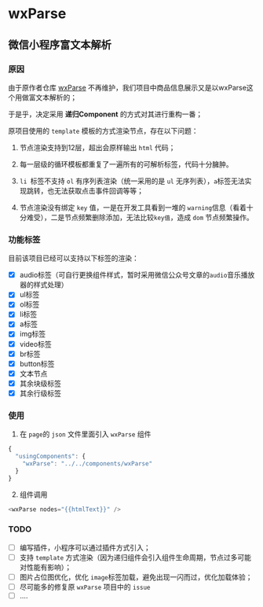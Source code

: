 # wxParse

## 微信小程序富文本解析

### 原因

由于原作者仓库 [wxParse](https://github.com/icindy/wxParse) 不再维护，我们项目中商品信息展示又是以wxParse这个用做富文本解析的；

于是乎，决定采用 **递归Component** 的方式对其进行重构一番；

原项目使用的 `template` 模板的方式渲染节点，存在以下问题：

1. 节点渲染支持到12层，超出会原样输出 `html` 代码；

2. 每一层级的循环模板都重复了一遍所有的可解析标签，代码十分臃肿。

3. `li `标签不支持 `ol` 有序列表渲染（统一采用的是 `ul` 无序列表），`a`标签无法实现跳转，也无法获取点击事件回调等等；

4. 节点渲染没有绑定 `key` 值，一是在开发工具看到一堆的 `warning`信息（看着十分难受），二是节点频繁删除添加，无法比较`key值`，造成 `dom` 节点频繁操作。

### 功能标签

目前该项目已经可以支持以下标签的渲染：
- [x] audio标签（可自行更换组件样式，暂时采用微信公众号文章的`audio`音乐播放器的样式处理）
- [x] ul标签
- [x] ol标签 
- [x] li标签
- [x] a标签
- [x] img标签
- [x] video标签
- [x] br标签
- [x] button标签
- [x] 文本节点
- [x] 其余块级标签
- [x] 其余行级标签

### 使用
1. 在 `page`的 `json` 文件里面引入 `wxParse` 组件

```javascript
{
  "usingComponents": {
    "wxParse": "../../components/wxParse"
  }
}
```

2. 组件调用

```javascript
<wxParse nodes="{{htmlText}}" />
```

### TODO

- [ ] 编写插件，小程序可以通过插件方式引入；
- [ ] 支持 `template` 方式渲染（因为递归组件会引入组件生命周期，节点过多可能对性能有影响）；
- [ ] 图片占位图优化，优化 `image`标签加载，避免出现一闪而过，优化加载体验；
- [ ] 尽可能多的修复原 `wxParse` 项目中的 `issue`
- [ ] ....